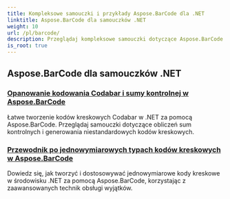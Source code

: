 ```yaml
---
title: Kompleksowe samouczki i przykłady Aspose.BarCode dla .NET
linktitle: Aspose.BarCode dla samouczków .NET
weight: 10
url: /pl/barcode/
description: Przeglądaj kompleksowe samouczki dotyczące Aspose.BarCode dla .NET. Naucz się generować, dostosowywać i zarządzać kodami kreskowymi dzięki szczegółowym przewodnikom krok po kroku.
is_root: true
---
```

## Aspose.BarCode dla samouczków .NET
### [Opanowanie kodowania Codabar i sumy kontrolnej w Aspose.BarCode](./mastering-codabar-encoding-and-checksum/)
Łatwe tworzenie kodów kreskowych Codabar w .NET za pomocą Aspose.BarCode. Przeglądaj samouczki dotyczące obliczeń sum kontrolnych i generowania niestandardowych kodów kreskowych.
### [Przewodnik po jednowymiarowych typach kodów kreskowych w Aspose.BarCode](./guide-one-dimensional-barcode-types/)
Dowiedz się, jak tworzyć i dostosowywać jednowymiarowe kody kreskowe w środowisku .NET za pomocą Aspose.BarCode, korzystając z zaawansowanych technik obsługi wyjątków.